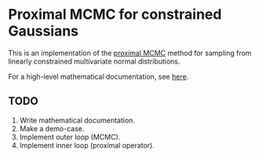 Proximal MCMC for constrained Gaussians
=======================================

This is an implementation of the [proximal MCMC](https://arxiv.org/abs/1612.07471) method for sampling from linearly constrained
multivariate normal distributions.

For a high-level mathematical documentation, see [here]().


TODO
----

1. Write mathematical documentation.
2. Make a demo-case.
3. Implement outer loop (MCMC).
4. Implement inner loop (proximal operator).